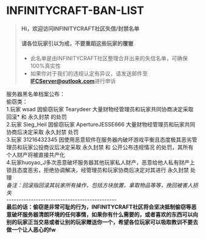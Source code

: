 # INFINITYCRAFT-BAN-LIST
> #### Hi，欢迎访问INFINITYCRAFT社区失信/封禁名单
> #### 请各位玩家引以为戒，不要重蹈这些玩家的覆辙
>
> - 此名单是由INFINITYCRAFT社区整理合并出来的失信名单，可确保100%真实性
> - 如果你对于我们的违规认定有异议，请发送邮件至**IFCServer@outlook.com**进行申诉
>
服务器黑名单档案公布：<br>
偷窃类：<br>
1.玩家 wsad 因偷窃玩家 Tearydeer 大量财物经管理员和玩家共同协商决定采取 回滚* 和 永久封禁 的处罚<br>
2.玩家 Sieg_Heil 因偷窃玩家 ApertureJESSE666 大量财物经管理员和玩家共同协商后决定采取 永久封禁 处罚<br>
3.玩家 31216432345 因使用恶意软件在服务器内破坏游戏平衡且态度极其恶劣管理员和玩家公投商议后决定采取 永久封禁 和 公开公布违规情况 的处罚，其所有个人财产将被直接共产化<br>
4.玩家huoyao_J多次恶意破坏服务器其他玩家私人财产，恶意给他人私有财产上锁且态度恶劣，拒绝协调解决，经管理员和玩家协商后决定对其进行 永久封禁 处理<br>
*备注：回滚指回滚其玩家所有操作，包括方块放置，拿取物品等等，挽回被害人损失*<br>
---------------------------------------------<br>
**最后的话：偷窃是非常可耻的行为，INFINITYCRAFT社区将会坚决抵制偷窃等恶意破坏服务器清朗环境的任何事情，如果你有什么需要的，或者喜欢的东西可以向别的玩家正当交易或者让别的玩家赠送你一个，希望各位玩家可以吸取教训不要去做一个让人恶心的fw**<br>
